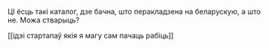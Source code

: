 ЦІ ёсць такі каталог, дзе бачна, што перакладзена на беларускую, а што не. 
Можа стварыць?

[[ідэі стартапаў якія я магу сам пачаць рабіць]]

